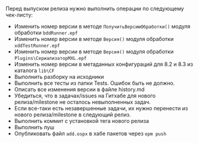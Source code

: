 Перед выпуском релиза нужно выполнить операции по следующему чек-листу:

- Изменить номер версии в методе `ПолучитьВерсиюОбработки()` модуля обработки `bddRunner.epf`
- Изменить номер версии в методе `Версия()` модуля обработки `xddTestRunner.epf`
- Изменить номер версии в методе `Версия()` модуля обработки `Plugins\СериализаторMXL.epf`
- Изменить номер версии в метаданных конфигураций для 8.2 и 8.3 из каталога `lib\CF`
- Выполнить разборку на исходники
- Выполнить все тесты из папки Tests. Ошибок быть не должно.
- Описать все изменения версии в файле history.md
- Убедиться, что в задачах/issues на Гитхабе для нового релиза/milestone не осталось невыполненных задач.
- Если все-таки есть незавершенные задачи, их нужно перенести из нового релиза/milestone в следующий релиз.
- Выполнить коммит с установкой тега нового релиза
- Выполнить пуш
- Опубликовать файл `add.ospx` в хабе пакетов через `opm push`
